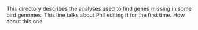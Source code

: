 This directory describes the analyses used to find genes missing in some bird genomes.
This line talks about Phil editing it for the first time.
How about this one.

